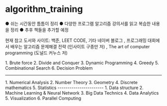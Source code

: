 # algorithm_training
 ● 쉬는 시간동안 틈틈이 정리
 ● 다양한 프로그램 알고리즘 강의서를 읽고 복습한 내용을 정리
 ● 추후 책들을 추가할 예정
 
 현재 참고 도서와 사이트: 백준, LEET CODE, 기타 네이버 블로그 , 프로그래밍 대회에서 배우는 알고리즘 문제해결 전략 (인사이트 구종만 저) , The art of computer programming (도널드 커누스 저)
 
 <Algorithms>
 1. Brute force
 2. Divide and Conquer
 3. Dynamic Programming
 4. Greedy
 5. Combinational Search
 6. Decision Problem

 ----------------------
 <Mathmetics>
 1. Numerical Analysis
 2. Number Theory
 3. Geometry
 4. Discrete mathematics
 5. Statistics
 -----------------------
 <Data Science>
 1. Data structure
 2. Machine Learning & Neural Network
 3. Big Data Technics
 4. Data Analytics
 5. Visualization
 6. Parallel Computing
